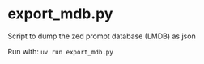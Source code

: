 # export_mdb.py

Script to dump the zed prompt database (LMDB) as json

Run with: `uv run export_mdb.py`
